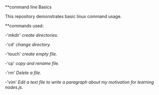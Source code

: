 **command line Basics 

This repository demonstrates basic linux command usage.

**commands used:

-'mkdir'
*create directories.*

-'cd'
*change directory.*

-'touch'
*create empty file.*

-'cp'
*copy and rename file.*

-'rm'
*Delete a file.*

-'vim'
*Edit a text file to write a paragraph about my motivation for learning nodes.js.*
